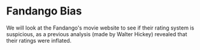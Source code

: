 # Fandango Bias

We will look at the Fandango's movie website to see if their rating system is suspicious, as a previous analysis (made by Walter Hickey) revealed that their ratings were inflated.
